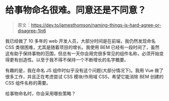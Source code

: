# 给事物命名很难。同意还是不同意？

> 原文：<https://dev.to/jamesthomson/naming-things-is-hard-agree-or-disagree-1ln6>

我已经做了 10 多年的 web 开发人员，大部分时间是在前端，我仍然发现命名 CSS 类很困难，尤其是随着项目的增长。我使用 BEM 已经有一段时间了，虽然这有助于保持事物的范围，但总有一天你会用完很多常见的组件名称，必须开始变得更有创造性。以至于我不得不保持一个不断增长的名字概要。

有趣的是，我在命名 JS 组件时似乎没有这个问题(大部分情况下)。我用 Vue 做了很多工作，并且正在考虑尝试 CSS 模块/作用域 CSS，希望它能消除 BEM 创建的 CSS 组件名称的需要。

给事物命名时，你会采用哪些策略？